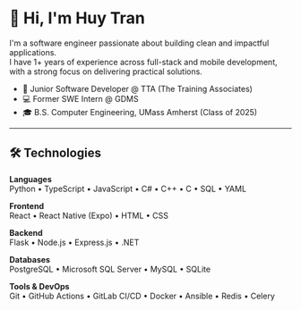 # 👋 Hi, I'm Huy Tran

I'm a software engineer passionate about building clean and impactful applications.  
I have 1+ years of experience across full-stack and mobile development, with a strong focus on delivering practical solutions.

- 🚀 Junior Software Developer @ TTA (The Training Associates)  
- 💻 Former SWE Intern @ GDMS  
- 🎓 B.S. Computer Engineering, UMass Amherst (Class of 2025)

---

## 🛠️ Technologies

**Languages**  
Python • TypeScript • JavaScript • C# • C++ • C • SQL • YAML  

**Frontend**  
React • React Native (Expo) • HTML • CSS

**Backend**  
Flask • Node.js • Express.js • .NET 

**Databases**  
PostgreSQL • Microsoft SQL Server • MySQL • SQLite  

**Tools & DevOps**  
Git • GitHub Actions • GitLab CI/CD • Docker • Ansible • Redis • Celery
